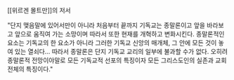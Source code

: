 [[위르겐 몰트만]]의 저서

"단지 맺음말에 있어서만이 아니라 처음부터 끝까지 기독교는 종말론이고 앞을 바라보고 앞으로 움직여 가는 소망이며 따라서 또한 현재를 개혁하고 변화시킨다. 종말론적인 요소는 기독교의 한 요소가 아니라 그러한 기독교 신앙의 매개체, 그 안에 모든 것이 놓여 있는 열쇠다... 따라서 종말론은 단지 기독교 교리의 일부에 불과할 수가 없다. 오히려 종말론적 전망이야말로 모든 기독교적 선포의 특징이자 모든 그리스도인의 실존과 교회 전체의 특징이다."

